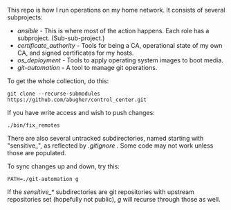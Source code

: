 This repo is how I run operations on my home network.  It consists of several
subprojects:

* *ansible* - This is where most of the action happens.  Each role has a subproject.  (Sub-sub-project.)
* *certificate\_authority* - Tools for being a CA, operational state of my own CA, and signed certificates for my hosts.
* *os\_deployment* - Tools to apply operating system images to boot media.
* *git-automation* - A tool to manage git operations.

To get the whole collection, do this:

    git clone --recurse-submodules https://github.com/abugher/control_center.git

If you have write access and wish to push changes:

    ./bin/fix_remotes

There are also several untracked subdirectories, named starting with
"sensitive\_", as reflected by *.gitignore* .  Some code may not work unless
those are populated.

To sync changes up and down, try this:

    PATH=./git-automation g

If the *sensitive\_\** subdirectories are git repositories with upstream
repositories set (hopefully not public), *g* will recurse through those as
well.
